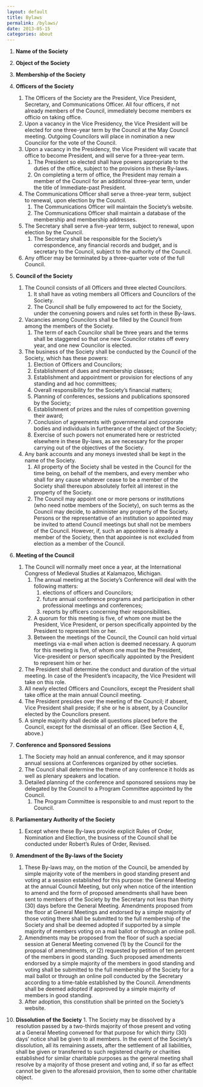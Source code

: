 ```yaml
---
layout: default
title: Bylaws
permalink: /bylaws/
date: 2013-05-15
categories: about
---
```


1.  **Name of the Society**

2.  **Object of the Society**

3.  **Membership of the Society**

4.  **Officers of the Society**
    1.  The Officers of the Society are the President, Vice President, Secretary, and Communications Officer. All four officers, if not already members of the Council, immediately become members ex officio on taking office.
    2.  Upon a vacancy in the Vice Presidency, the Vice President will be elected for one three-year term by the Council at the May Council meeting. Outgoing Councilors will place in nomination a new Councilor for the vote of the Council.
    3.  Upon a vacancy in the Presidency, the Vice President will vacate that office to become President, and will serve for a three-year term.
        1.  The President so elected shall have powers appropriate to the duties of the office, subject to the provisions in these By-laws.
        2.  On completing a term of office, the President may remain a member of the Council for an additional three-year term, under the title of Immediate-past President.
    4.  The Communications Officer shall serve a three-year term, subject to renewal, upon election by the Council.
        1.  The Communications Officer will maintain the Society’s website.
        2.  The Communications Officer shall maintain a database of the membership and membership addresses.
    5.  The Secretary shall serve a five-year term, subject to renewal, upon election by the Council.
        1.  The Secretary shall be responsible for the Society’s correspondence, any financial records and budget, and is secretary to the Council, subject to the authority of the Council.
    6.  Any officer may be terminated by a three-quarter vote of the full Council.
5.  **Council of the Society**
    1.  The Council consists of all Officers and three elected Councilors.
        1.  It shall have as voting members all Officers and Councilors of the Society.
        2.  The Council shall be fully empowered to act for the Society, under the convening powers and rules set forth in these By-laws.
    2.  Vacancies among Councilors shall be filled by the Council from among the members of the Society.
        1.  The term of each Councilor shall be three years and the terms shall be staggered so that one new Councilor rotates off every year, and one new Councilor is elected.
    3.  The business of the Society shall be conducted by the Council of the Society, which has these powers:
        1.  Election of Officers and Councilors;
        2.  Establishment of dues and membership classes;
        3.  Establishment and appointment or provision for elections of any standing and ad hoc committees;
        4.  Overall responsibility for the Society’s financial matters;
        5.  Planning of conferences, sessions and publications sponsored by the Society;
        6.  Establishment of prizes and the rules of competition governing their award;
        7.  Conclusion of agreements with governmental and corporate bodies and individuals in furtherance of the object of the Society;
        8.  Exercise of such powers not enumerated here or restricted elsewhere in these By-laws, as are necessary for the proper carrying out of the objectives of the Society.
    4.  Any bank accounts and any moneys invested shall be kept in the name of the Society.
        1.  All property of the Society shall be vested in the Council for the time being, on behalf of the members, and every member who shall for any cause whatever cease to be a member of the Society shall thereupon absolutely forfeit all interest in the property of the Society.
        2.  The Council may appoint one or more persons or institutions (who need notbe members of the Society), on such terms as the Council may decide, to administer any property of the Society. Persons or the representative of an institution so appointed may be invited to attend Council meetings but shall not be members of the Council. However, if, such an appointee is already a member of the Society, then that appointee is not excluded from election as a member of the Council.
6.  **Meeting of the Council**
    1.  The Council will normally meet once a year, at the International Congress of Medieval Studies at Kalamazoo, Michigan.
        1.  The annual meeting at the Society’s Conference will deal with the following matters:
            1.  elections of officers and Councilors;
            2.  future annual conference programs and participation in other professional meetings and conferences;
            3.  reports by officers concerning their responsibilities.
        2.  A quorum for this meeting is five, of whom one must be the President, Vice President, or person specifically appointed by the President to represent him or her.
        3.  Between the meetings of the Council, the Council can hold virtual meetings via e-mail when action is deemed necessary. A quorum for this meeting is five, of whom one must be the President, Vice-president or person specifically appointed by the President to represent him or her.
    2.  The President shall determine the conduct and duration of the virtual meeting. In case of the President’s incapacity, the Vice President will take on this role.
    3.  All newly elected Officers and Councilors, except the President shall take office at the main annual Council meeting.
    4.  The President presides over the meeting of the Council; if absent, Vice President shall preside; if she or he is absent, by a Councilor elected by the Councilors present.
    5.  A simple majority shall decide all questions placed before the Council, except for the dismissal of an officer. (See Section 4, E, above.)
7.  **Conference and Sponsored Sessions**
    1.  The Society may hold an annual conference, and it may sponsor annual sessions at Conferences organized by other societies.
    2.  The Council shall determine the theme of any conference it holds as well as plenary speakers and location.
    3.  Detailed planning of the conference and sponsored sessions may be delegated by the Council to a Program Committee appointed by the Council.
        1.  The Program Committee is responsible to and must report to the Council.
8.  **Parliamentary Authority of the Society**
    1.  Except where these By-laws provide explicit Rules of Order, Nomination and Election, the business of the Council shall be conducted under Robert’s Rules of Order, Revised.
9.  **Amendment of the By-laws of the Society**
    1.  These By-laws may, on the motion of the Council, be amended by simple majority vote of the members in good standing present and voting at a session established for this purpose: the General Meeting at the annual Council Meeting, but only when notice of the intention to amend and the form of proposed amendments shall have been sent to members of the Society by the Secretary not less than thirty (30) days before the General Meeting. Amendments proposed from the floor at General Meetings and endorsed by a simple majority of those voting there shall be submitted to the full membership of the Society and shall be deemed adopted if supported by a simple majority of members voting on a mail ballot or through an online poll.
    2.  Amendments may be proposed from the floor of such a special session at General Meeting convened (1) by the Council for the proposal of amendments, or (2) requested by petition of ten percent of the members in good standing. Such proposed amendments endorsed by a simple majority of the members in good standing and voting shall be submitted to the full membership of the Society for a mail ballot or through an online poll conducted by the Secretary according to a time-table established by the Council. Amendments shall be deemed adopted if approved by a simple majority of members in good standing.
    3.  After adoption, this constitution shall be printed on the Society’s website.
10.  **Dissolution of the Society**
    1.  The Society may be dissolved by a resolution passed by a two-thirds majority of those present and voting at a General Meeting convened for that purpose for which thirty (30) days’ notice shall be given to all members. In the event of the Society’s dissolution, all its remaining assets, after the settlement of all liabilities, shall be given or transferred to such registered charity or charities established for similar charitable purposes as the general meeting shall resolve by a majority of those present and voting and, if so far as effect cannot be given to the aforesaid provision, then to some other charitable object.
